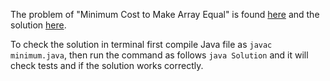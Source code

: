 The problem of "Minimum Cost to Make Array Equal" is found [here](https://leetcode.com/problems/minimum-cost-to-make-array-equal/description/) and the solution [here](https://github.com/aurimas13/Solutions-To-Problems/blob/main/LeetCode/Java%20Solutions/Minimum%20Cost%20to%20Make%20Array%20Equal/minimum.java).

To check the solution in terminal first compile Java file as `javac minimum.java`, then run the command as follows `java Solution` and it will check tests and if the solution works correctly.
